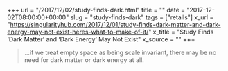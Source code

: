 +++
url = "/2017/12/02/study-finds-dark.html"
title = ""
date = "2017-12-02T08:00:00+00:00"
slug = "study-finds-dark"
tags = ["retalls"]
x_url = "https://singularityhub.com/2017/12/01/study-finds-dark-matter-and-dark-energy-may-not-exist-heres-what-to-make-of-it/"
x_title = "Study Finds ‘Dark Matter’ and ‘Dark Energy’ May Not Exist"
x_source = ""
+++


> …if we treat empty space as being scale invariant, there may be no need for dark matter or dark energy at all.
